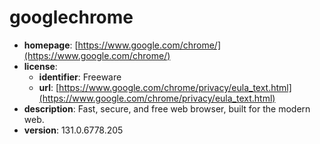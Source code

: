 # googlechrome

- **homepage**: [https://www.google.com/chrome/](https://www.google.com/chrome/)
- **license**:
  - **identifier**: Freeware
  - **url**: [https://www.google.com/chrome/privacy/eula_text.html](https://www.google.com/chrome/privacy/eula_text.html)
- **description**: Fast, secure, and free web browser, built for the modern web.
- **version**: 131.0.6778.205


